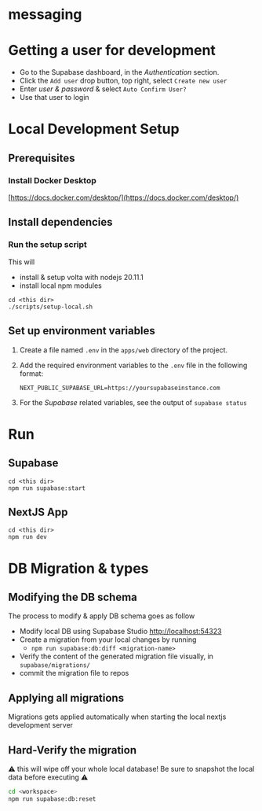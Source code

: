 # messaging

# Getting a user for development

- Go to the Supabase dashboard, in the _Authentication_ section.
- Click the `Add user` drop button, top right, select `Create new user`
- Enter _user & password_ & select `Auto Confirm User?`
- Use that user to login

# Local Development Setup

## Prerequisites

### Install Docker Desktop

[https://docs.docker.com/desktop/](https://docs.docker.com/desktop/)

## Install dependencies

### Run the setup script

This will

- install & setup volta with nodejs 20.11.1
- install local npm modules

```
cd <this dir>
./scripts/setup-local.sh
```

## Set up environment variables

1. Create a file named `.env` in the `apps/web` directory of the project.
2. Add the required environment variables to the `.env` file in the following format:

   ```
   NEXT_PUBLIC_SUPABASE_URL=https://yoursupabaseinstance.com
   ```

3. For the _Supabase_ related variables, see the output of `supabase status`

# Run

## Supabase

```
cd <this dir>
npm run supabase:start
```

## NextJS App

```
cd <this dir>
npm run dev
```

# DB Migration & types

## Modifying the DB schema

The process to modify & apply DB schema goes as follow

- Modify local DB using Supabase Studio [http://localhost:54323](http://localhost:54323)
- Create a migration from your local changes by running
  - `npm run supabase:db:diff <migration-name>`
- Verify the content of the generated migration file visually, in `supabase/migrations/`
- commit the migration file to repos

## Applying all migrations

Migrations gets applied automatically when starting the local nextjs development server

## Hard-Verify the migration

⚠️ this will wipe off your whole local database! Be sure to snapshot the local data before executing ⚠️

```bash
cd <workspace>
npm run supabase:db:reset
```
